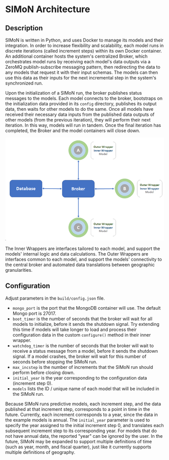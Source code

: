 # SIMoN Architecture

## Description

SIMoN is written in Python, and uses Docker to manage its models and their integration. In order to increase flexibility and scalability, each model runs in discrete iterations (called increment steps) within its own Docker container. An additional container hosts the system's centralized Broker, which orchestrates model runs by receiving each model's data outputs via a ZeroMQ publish-subscribe messaging pattern, then redirecting the data to any models that request it with their input schemas. The models can then use this data as their inputs for the next incremental step in the system's synchronized run.

Upon the initialization of a SIMoN run, the broker publishes status messages to the models. Each model connects to the broker, bootstraps on the initialization data provided in its `config` directory, publishes its output data,  then waits for other models to do the same. Once all models have received their necessary data inputs from the published data outputs of other models (from the previous iteration), they will perform their next iteration. In this way, models will run in tandem. Once the final iteration has completed, the Broker and the model containers will close down.

![framework diagram](framework_diagram.png)

The Inner Wrappers are interfaces tailored to each model, and support the models' internal logic and data calculations. The Outer Wrappers are interfaces common to each model, and support the models' connectivity to the central broker and automated data translations between geographic granularities.

## Configuration

Adjust parameters in the `build/config.json` file.

  * `mongo_port` is the port that the MongoDB container will use. The default Mongo port is 27017.
  * `boot_timer` is the number of seconds that the broker will wait for all models to initialize, before it sends the shutdown signal. Try extending this time if models will take longer to load and process their configuration data in the custom `configure()` method in their inner wrapper.
  * `watchdog_timer` is the number of seconds that the broker will wait to receive a status message from a model, before it sends the shutdown signal. If a model crashes, the broker will wait for this number of seconds before stopping the SIMoN run.
  * `max_incstep` is the number of increments that the SIMoN run should perform before closing down.
  * `initial_year` is the year corresponding to the configuration data (increment step 0).
  * `models` lists the ID / unique name of each model that will be included in the SIMoN run.

Because SIMoN runs predictive models, each increment step, and the data published at that increment step, corresponds to a point in time in the future. Currently, each increment corresponds to a year, since the data in the example models is annual. The `initial_year` parameter is used to specify the year assigned to the initial increment step 0, and translates each subsequent increment step to its corresponding year. For models that do not have annual data, the reported "year" can be ignored by the user. In the future, SIMoN may be expanded to support multiple definitions of time (such as year, month, and fiscal quarter), just like it currently supports multiple definitions of geography.
